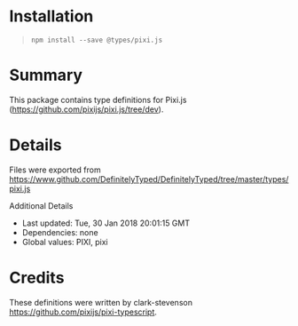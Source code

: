 # Installation
> `npm install --save @types/pixi.js`

# Summary
This package contains type definitions for Pixi.js (https://github.com/pixijs/pixi.js/tree/dev).

# Details
Files were exported from https://www.github.com/DefinitelyTyped/DefinitelyTyped/tree/master/types/pixi.js

Additional Details
 * Last updated: Tue, 30 Jan 2018 20:01:15 GMT
 * Dependencies: none
 * Global values: PIXI, pixi

# Credits
These definitions were written by clark-stevenson <https://github.com/pixijs/pixi-typescript>.
